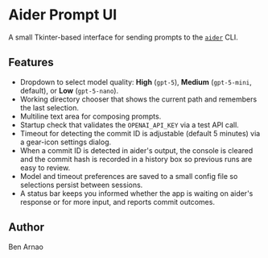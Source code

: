 # Aider Prompt UI

A small Tkinter-based interface for sending prompts to the [`aider`](https://github.com/paul-gauthier/aider) CLI.

## Features
- Dropdown to select model quality: **High** (`gpt-5`), **Medium** (`gpt-5-mini`, default), or **Low** (`gpt-5-nano`).
- Working directory chooser that shows the current path and remembers the last selection.
- Multiline text area for composing prompts.
- Startup check that validates the `OPENAI_API_KEY` via a test API call.
- Timeout for detecting the commit ID is adjustable (default 5 minutes) via a gear-icon settings dialog.
- When a commit ID is detected in aider's output, the console is cleared and the commit hash is recorded in a history box so previous runs are easy to review.
- Model and timeout preferences are saved to a small config file so selections persist between sessions.
- A status bar keeps you informed whether the app is waiting on aider's response or for more input, and reports commit outcomes.

## Author
Ben Arnao
